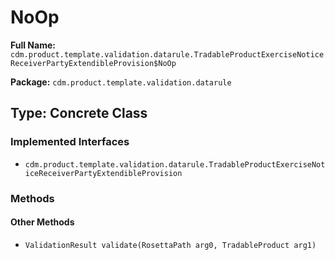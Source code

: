 # NoOp

**Full Name:** `cdm.product.template.validation.datarule.TradableProductExerciseNoticeReceiverPartyExtendibleProvision$NoOp`

**Package:** `cdm.product.template.validation.datarule`

## Type: Concrete Class

### Implemented Interfaces

- `cdm.product.template.validation.datarule.TradableProductExerciseNoticeReceiverPartyExtendibleProvision`

### Methods

#### Other Methods

- `ValidationResult validate(RosettaPath arg0, TradableProduct arg1)`


